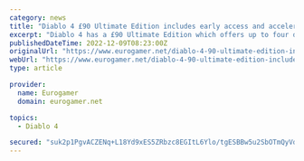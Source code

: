 ```yaml
---
category: news
title: "Diablo 4 £90 Ultimate Edition includes early access and accelerated battle pass"
excerpt: "Diablo 4 has a £90 Ultimate Edition which offers up to four days early access to the game, and includes an \"accelerated\" seasonal battle pass unlock with the ability to skip 20 tiers. The Deluxe ..."
publishedDateTime: 2022-12-09T08:23:00Z
originalUrl: "https://www.eurogamer.net/diablo-4-90-ultimate-edition-includes-early-access-and-accelerated-battle-pass"
webUrl: "https://www.eurogamer.net/diablo-4-90-ultimate-edition-includes-early-access-and-accelerated-battle-pass"
type: article

provider:
  name: Eurogamer
  domain: eurogamer.net

topics:
  - Diablo 4

secured: "suk2p1PgvACZENq+L18Yd9xES5ZRbzc8EGItL6Ylo/tgESBBw5u2SbOTmQyVdn51UWAFdw39ojzsGghUiblYFj3xqrPUM1Gl0jbSp0OQEfMMnJGGEol9Txvj49B1K2UkFRk/9P0zGV4o4TDSSuOnP/BYxB7AzIX5aU52sBGUK5HMMGxqWiADxmn6K2/FN1hlMD33ceSIbaoc9UIKSdos2CYJz85j523PQv0vMYqdMF4nhkEhfLTdTwIrWx8NyrzuUabyc5TdXEh1ItG9k1IUWPtcx5I+Ine3rpoUMF+QoJaQJR3C2vitiwHQ1ffEWyB87UZTSXqNW6+vt7OVelGW14m3zal1wvBzVmOSzPC1aRE=;sAX/tiFTUI3Kn84XTvEJig=="
---
```


